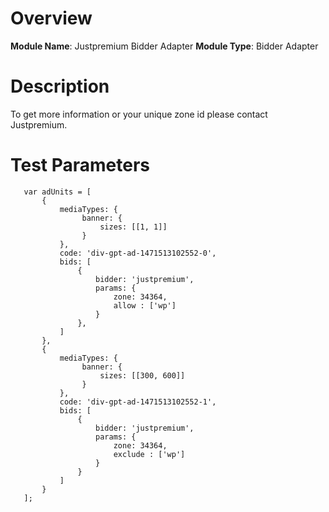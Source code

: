 # Overview

**Module Name**: Justpremium Bidder Adapter
**Module Type**: Bidder Adapter

# Description

To get more information or your unique zone id please contact Justpremium.

# Test Parameters
```
   var adUnits = [
       {
           mediaTypes: {
                banner: {
                    sizes: [[1, 1]]
                }
           },
           code: 'div-gpt-ad-1471513102552-0',
           bids: [
               {
                   bidder: 'justpremium',
                   params: {
                       zone: 34364,
                       allow : ['wp']
                   }
               },
           ]
       },
       {
           mediaTypes: {
                banner: {
                    sizes: [[300, 600]]
                }
           },
           code: 'div-gpt-ad-1471513102552-1',
           bids: [
               {
                   bidder: 'justpremium',
                   params: {
                       zone: 34364,
                       exclude : ['wp']
                   }
               }
           ]
       }
   ];
```
